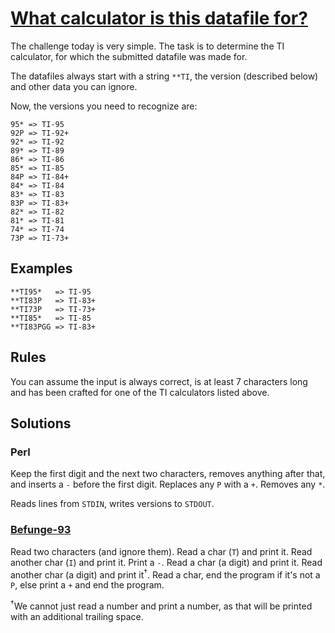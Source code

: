 # [What calculator is this datafile for?][codegolf]

The challenge today is very simple. The task is to determine the
TI calculator, for which the submitted datafile was made for.

The datafiles always start with a string `**TI`, the version (described
below) and other data you can ignore.

Now, the versions you need to recognize are:

    95* => TI-95
    92P => TI-92+
    92* => TI-92
    89* => TI-89
    86* => TI-86
    85* => TI-85
    84P => TI-84+
    84* => TI-84
    83* => TI-83
    83P => TI-83+
    82* => TI-82
    81* => TI-81
    74* => TI-74
    73P => TI-73+

## Examples

    **TI95*   => TI-95
    **TI83P   => TI-83+
    **TI73P   => TI-73+
    **TI85*   => TI-85
    **TI83PGG => TI-83+

## Rules

You can assume the input is always correct, is at least 7 characters
long and has been crafted for one of the TI calculators listed
above.

[codegolf]: https://codegolf.stackexchange.com/questions/206158/what-calculator-is-this-datafile-for


## Solutions

### Perl

Keep the first digit and the next two characters, removes anything
after that, and inserts a `-` before the first digit. Replaces any `P`
with a `+`. Removes any `*`.

Reads lines from `STDIN`, writes versions to `STDOUT`.

### [Befunge-93][befunge]

Read two characters (and ignore them). Read a char (`T`) and print
it. Read another char (`I`) and print it. Print a `-`. Read a char
(a digit) and print it. Read another char (a digit) and print
it<sup>&#x2020;</sup>.
Read a char, end the program if it's not a `P`, else print a `+`
and end the program.

<sup>&#x2020;</sup>We cannot just read a number and print a number,
as that will be printed with an additional trailing space.

[befunge]: https://tio.run/##S0pNK81LT/3/v66uTqdOR0lXSQdE11kpBSjpKjvEK2kr6Tj8/6@lFeJpaRrg7g4A
